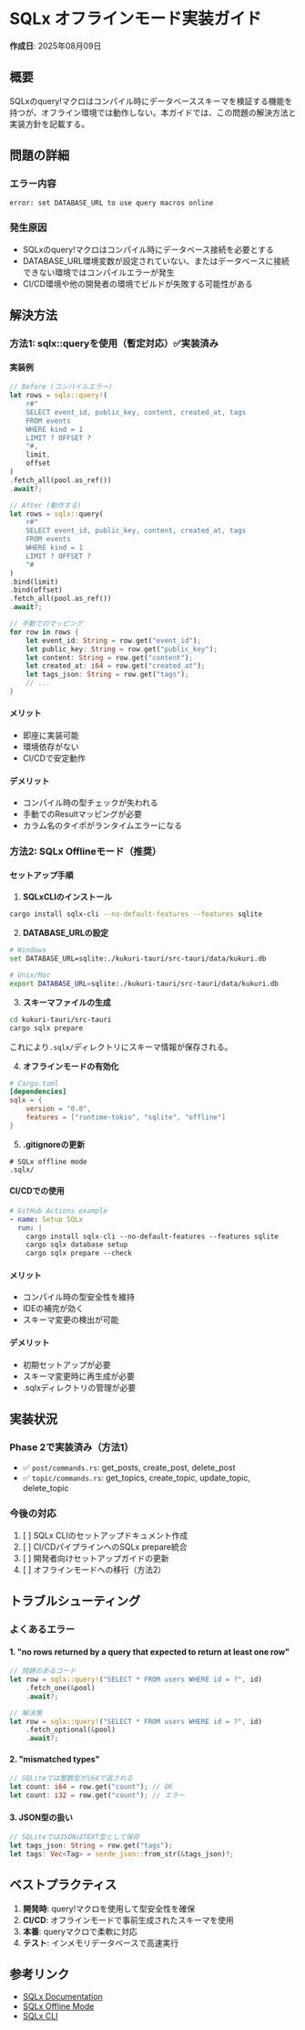 # SQLx オフラインモード実装ガイド

**作成日**: 2025年08月09日

## 概要
SQLxのquery!マクロはコンパイル時にデータベーススキーマを検証する機能を持つが、オフライン環境では動作しない。本ガイドでは、この問題の解決方法と実装方針を記載する。

## 問題の詳細

### エラー内容
```
error: set DATABASE_URL to use query macros online
```

### 発生原因
- SQLxのquery!マクロはコンパイル時にデータベース接続を必要とする
- DATABASE_URL環境変数が設定されていない、またはデータベースに接続できない環境ではコンパイルエラーが発生
- CI/CD環境や他の開発者の環境でビルドが失敗する可能性がある

## 解決方法

### 方法1: sqlx::queryを使用（暫定対応）✅実装済み

#### 実装例
```rust
// Before (コンパイルエラー)
let rows = sqlx::query!(
    r#"
    SELECT event_id, public_key, content, created_at, tags
    FROM events
    WHERE kind = 1
    LIMIT ? OFFSET ?
    "#,
    limit,
    offset
)
.fetch_all(pool.as_ref())
.await?;

// After (動作する)
let rows = sqlx::query(
    r#"
    SELECT event_id, public_key, content, created_at, tags
    FROM events
    WHERE kind = 1
    LIMIT ? OFFSET ?
    "#
)
.bind(limit)
.bind(offset)
.fetch_all(pool.as_ref())
.await?;

// 手動でのマッピング
for row in rows {
    let event_id: String = row.get("event_id");
    let public_key: String = row.get("public_key");
    let content: String = row.get("content");
    let created_at: i64 = row.get("created_at");
    let tags_json: String = row.get("tags");
    // ...
}
```

#### メリット
- 即座に実装可能
- 環境依存がない
- CI/CDで安定動作

#### デメリット
- コンパイル時の型チェックが失われる
- 手動でのResultマッピングが必要
- カラム名のタイポがランタイムエラーになる

### 方法2: SQLx Offlineモード（推奨）

#### セットアップ手順

1. **SQLxCLIのインストール**
```bash
cargo install sqlx-cli --no-default-features --features sqlite
```

2. **DATABASE_URLの設定**
```bash
# Windows
set DATABASE_URL=sqlite:./kukuri-tauri/src-tauri/data/kukuri.db

# Unix/Mac
export DATABASE_URL=sqlite:./kukuri-tauri/src-tauri/data/kukuri.db
```

3. **スキーマファイルの生成**
```bash
cd kukuri-tauri/src-tauri
cargo sqlx prepare
```

これにより`.sqlx/`ディレクトリにスキーマ情報が保存される。

4. **オフラインモードの有効化**
```toml
# Cargo.toml
[dependencies]
sqlx = { 
    version = "0.8", 
    features = ["runtime-tokio", "sqlite", "offline"] 
}
```

5. **.gitignoreの更新**
```gitignore
# SQLx offline mode
.sqlx/
```

#### CI/CDでの使用

```yaml
# GitHub Actions example
- name: Setup SQLx
  run: |
    cargo install sqlx-cli --no-default-features --features sqlite
    cargo sqlx database setup
    cargo sqlx prepare --check
```

#### メリット
- コンパイル時の型安全性を維持
- IDEの補完が効く
- スキーマ変更の検出が可能

#### デメリット
- 初期セットアップが必要
- スキーマ変更時に再生成が必要
- .sqlxディレクトリの管理が必要

## 実装状況

### Phase 2で実装済み（方法1）
- ✅ `post/commands.rs`: get_posts, create_post, delete_post
- ✅ `topic/commands.rs`: get_topics, create_topic, update_topic, delete_topic

### 今後の対応
1. [ ] SQLx CLIのセットアップドキュメント作成
2. [ ] CI/CDパイプラインへのSQLx prepare統合
3. [ ] 開発者向けセットアップガイドの更新
4. [ ] オフラインモードへの移行（方法2）

## トラブルシューティング

### よくあるエラー

#### 1. "no rows returned by a query that expected to return at least one row"
```rust
// 問題のあるコード
let row = sqlx::query!("SELECT * FROM users WHERE id = ?", id)
    .fetch_one(&pool)
    .await?;

// 解決策
let row = sqlx::query!("SELECT * FROM users WHERE id = ?", id)
    .fetch_optional(&pool)
    .await?;
```

#### 2. "mismatched types"
```rust
// SQLiteでは整数型がi64で返される
let count: i64 = row.get("count"); // OK
let count: i32 = row.get("count"); // エラー
```

#### 3. JSON型の扱い
```rust
// SQLiteではJSONはTEXT型として保存
let tags_json: String = row.get("tags");
let tags: Vec<Tag> = serde_json::from_str(&tags_json)?;
```

## ベストプラクティス

1. **開発時**: query!マクロを使用して型安全性を確保
2. **CI/CD**: オフラインモードで事前生成されたスキーマを使用
3. **本番**: queryマクロで柔軟に対応
4. **テスト**: インメモリデータベースで高速実行

## 参考リンク
- [SQLx Documentation](https://docs.rs/sqlx/latest/sqlx/)
- [SQLx Offline Mode](https://github.com/launchbadge/sqlx/blob/main/sqlx-cli/README.md#enable-building-in-offline-mode-with-query)
- [SQLx CLI](https://github.com/launchbadge/sqlx/tree/main/sqlx-cli)